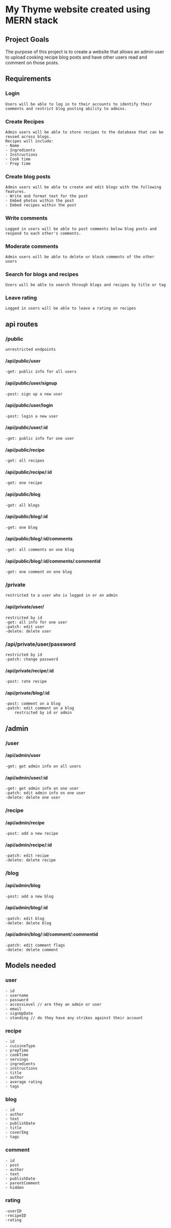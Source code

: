 # My Thyme website created using MERN stack

## Project Goals

The purpose of this project is to create a website that allows an admin user to upload cooking recipe blog posts and have other users read and comment on those posts.

## Requirements

### Login

    Users will be able to log in to their accounts to identify their comments and restrict blog posting ability to admins.

### Create Recipes

    Admin users will be able to store recipes to the database that can be reused across blogs.
    Recipes will include:
    - Name
    - Ingredients
    - Instructions
    - Cook time
    - Prep time

### Create blog posts

    Admin users will be able to create and edit blogs with the following features.
    - Write and format text for the post
    - Embed photos within the post
    - Embed recipes within the post

### Write comments

    Logged in users will be able to post comments below blog posts and respond to each other's comments.

### Moderate comments

    Admin users will be able to delete or block comments of the other users

### Search for blogs and recipes

    Users will be able to search through blogs and recipes by title or tag

### Leave rating

    Logged in users will be able to leave a rating on recipes

## api routes

### /public

    unrestricted endpoints

#### /api/public/user

    -get: public info for all users

#### /api/public/user/signup

    -post: sign up a new user

#### /api/public/user/login

    -post: login a new user

#### /api/public/user/:id

    -get: public info for one user

#### /api/public/recipe

    -get: all recipes

#### /api/public/recipe/:id

    -get: one recipe

#### /api/public/blog

    -get: all blogs

#### /api/public/blog/:id

    -get: one blog

#### /api/public/blog/:id/comments

    -get: all comments on one blog

#### /api/public/blog/:id/comments/:commentid

    -get: one comment on one blog

### /private

    restricted to a user who is logged in or an admin

#### /api/private/user/

    restricted by id
    -get: all info for one user
    -patch: edit user
    -delete: delete user

### /api/private/user/password

    restricted by id
    -patch: change password

#### /api/private/recipe/:id

    -post: rate recipe

#### /api/private/blog/:id

    -post: comment on a blog
    -patch: edit comment on a blog
        restricted by id or admin

## /admin

### /user

#### /api/admin/user

    -get: get admin info on all users

#### /api/admin/user/:id

    -get: get admin info on one user
    -patch: edit admin info on one user
    -delete: delete one user

### /recipe

#### /api/admin/recipe

    -post: add a new recipe

#### /api/admin/recipe/:id

    -patch: edit recipe
    -delete: delete recipe

### /blog

#### /api/admin/blog

    -post: add a new blog

#### /api/admin/blog/:id

    -patch: edit blog
    -delete: delete blog

#### /api/admin/blog/:id/comment/:commentid

    -patch: edit comment flags
    -delete: delete comment

## Models needed

### user

    - id
    - username
    - password
    - accessLevel // are they an admin or user
    - email
    - signUpDate
    - standing // do they have any strikes against their account

### recipe

    - id
    - cuisineType
    - prepTime
    - cookTime
    - servings
    - ingredients
    - instructions
    - title
    - author
    - average rating
    - tags

### blog

    - id
    - author
    - text
    - publishDate
    - title
    - coverImg
    - tags

### comment

    - id
    - post
    - author
    - text
    - publishDate
    - parentComment
    - hidden

### rating

    -userID
    -recipeID
    -rating
